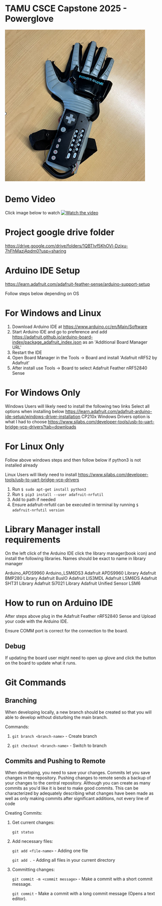# TAMU CSCE Capstone 2025 - Powerglove

![My Image](images/final_prod.png)

# Demo Video
Click image below to watch
[![Watch the video](https://img.youtube.com/vi/ArDcWYFsmJc/hqdefault.jpg)](https://youtu.be/ArDcWYFsmJc)


# Project google drive folder
https://drive.google.com/drive/folders/1QBTlvf5KhOVl-Dzjxu-7hFhMazjApdm0?usp=sharing


# Arduino IDE Setup
https://learn.adafruit.com/adafruit-feather-sense/arduino-support-setup

Follow steps below depending on OS

# For Windows and Linux

1. Download Arduino IDE at https://www.arduino.cc/en/Main/Software
2. Start Arduino IDE and go to preference and add https://adafruit.github.io/arduino-board-index/package_adafruit_index.json as an 'Additional Board Manager URL'
3. Restart the IDE
4. Open Board Manager in the Tools -> Board and install 'Adafruit nRF52 by Adafruit'
5. After install use Tools -> Board to select Adafruit Feather nRF52840 Sense 

# For Windows Only

Windows Users will likely need to install the following two links
Select all options when installing below
https://learn.adafruit.com/adafruit-arduino-ide-setup/windows-driver-installation
CP210x Windows Drivers option is what I had to choose
https://www.silabs.com/developer-tools/usb-to-uart-bridge-vcp-drivers?tab=downloads

# For Linux Only 

Follow above windows steps and then follow below if python3 is not installed already

Linux Users will likely need to install https://www.silabs.com/developer-tools/usb-to-uart-bridge-vcp-drivers

1. Run `$ sudo apt-get install python3`
2. Run `$ pip3 install --user adafruit-nrfutil`
3. Add to path if needed
4. Ensure adafruit-nrfutil can be executed in terminal by running `$ adafruit-nrfutil version`


# Library Manager install requirements

On the left click of the Arduino IDE click the library manager(book icon) and install the following libraries. Names should be exact to name in library manager

Arduino_APDS9960
Arduino_LSM6DS3
Adafruit APDS9960 Library
Adafruit BMP280 Library
Adafruit BusIO
Adafruit LIS3MDL
Adafruit LSM6DS
Adafruit SHT31 Library
Adafruit Si7021 Library
Adafruit Unified Sensor
LSM6

# How to run on Arduino IDE

After steps above plug in the Adafruit Feather nRF52840 Sense and Upload your code with the Arduino IDE.

Ensure COMM port is correct for the connection to the board.

## Debug
If updating the board user might need to open up glove and click the button on the board to update what it runs.

# Git Commands

## Branching

When developing locally, a new branch should be created so that you will able to develop without disturbing the main branch. 

Commands:

1. `git branch <branch-name>` - Create branch

2. `git checkout <branch-name>` - Switch to branch

## Commits and Pushing to Remote

When developing, you need to save your changes. Commits let you save changes in the repository. Pushing changes to remote sends a backup of your changes to the central repository. Although you can create as many commits as you'd like it is best to make good commits. This can be characterized by adequately describing what changes have been made as well as only making commits after significant additions, not every line of code

Creating Commits:

1. Get current changes:

    `git status`

2. Add necessary files:

   `git add <file-name>` - Adding one file

   `git add .` - Adding all files in your current directory

4. Committing changes:

    `git commit -m <commit message>` - Make a commit with a short commit message.

    `git commit` - Make a commit with a long commit message (Opens a text editor).
